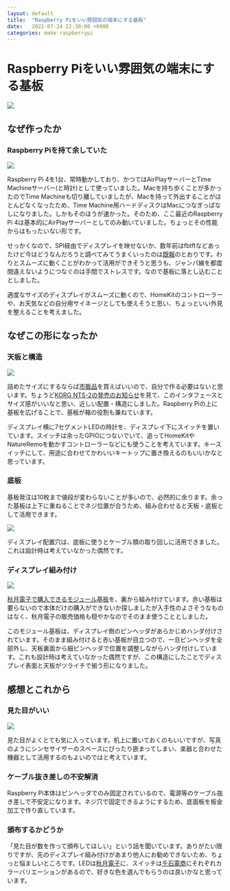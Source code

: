 ```yaml
---
layout: default
title:  "Raspberry Piをいい雰囲気の端末にする基板"
date:   2022-07-24 22:30:00 +0900
categories: make raspberrypi
---
```


# Raspberry Piをいい雰囲気の端末にする基板

![](https://raw.githubusercontent.com/niccolli/log/main/images/20220724_2.jpg)

## なぜ作ったか

### Raspberry Piを持て余していた

![](https://raw.githubusercontent.com/niccolli/log/main/images/20220724_1.jpg)

Raspberry Pi 4を1台、常時動かしており、かつてはAirPlayサーバーとTime Machineサーバー(と時計)として使っていました。Macを持ち歩くことが多かったのでTime Machineも切り離していましたが、Macを持って外出することがほとんどなくなったため、Time Machine用ハードディスクはMacにつなぎっぱなしになりました。しかもそのほうが速かった。そのため、ここ最近のRaspberry Pi 4は基本的にAirPlayサーバーとしてのみ動いていました。ちょっとその性能からはもったいない形です。

せっかくなので、SPI経由でディスプレイを映せないか、数年前はfbtftなどあったけど今はどうなんだろうと調べてみてうまくいったのは[既報](https://niccol.li/log/make/raspberrypi/2022/07/02/fbcp_ili9341_rpi4.html)のとおりです。わりとスムーズに動くことがわかって活用ができそうと思うも、ジャンパ線を都度間違えないようにつなぐのは手間でストレスです。なので基板に落とし込むこととしました。

適度なサイズのディスプレイがスムーズに動くので、HomeKitのコントローラーや、お天気などの自分用サイネージとしても使えそうと思い、ちょっといい外見を整えることを考えました。

## なぜこの形になったか

### 天板と構造

![](https://raw.githubusercontent.com/niccolli/log/main/images/20220724_3.jpg)

詰めたサイズにするならば[市販品](https://www.switch-science.com/catalog/2449/)を買えばいいので、自分で作る必要はないと思います。ちょうど[KORG NTS-2の発売のお知らせ](https://www.korg.com/jp/products/dj/nts_2_pt/)を見て、このインタフェースとサイズ感がいいなと思い、近しい配置・構造にしました。Raspberry Piの上に基板を広げることで、基板が箱の役割も兼ねています。

ディスプレイ横に7セグメントLEDの時計を、ディスプレイ下にスイッチを置いています。スイッチは余ったGPIOにつないでいて、追ってHomeKitやNatureRemoを動かすコントローラーなどにも使うことを考えています。キースイッチにして、用途に合わせてかわいいキートップに置き換えるのもいいかなと思っています。

### 底板

基板発注は10枚まで値段が変わらないことが多いので、必然的に余ります。余った基板は上下に重ねることでネジ位置が合うため、組み合わせると天板・底板として活用できます。

![](https://raw.githubusercontent.com/niccolli/log/main/images/20220724_4.jpg)

ディスプレイ配置穴は、底板に使うとケーブル類の取り回しに活用できました。これは設計時は考えていなかった偶然です。

### ディスプレイ組み付け

![](https://raw.githubusercontent.com/niccolli/log/main/images/20220724_5.jpg)

[秋月電子で購入できるモジュール基板](https://akizukidenshi.com/catalog/g/gM-16265/)を、裏から組み付けています。赤い基板は要らないので本体だけの購入ができないか探しましたが入手性のよさそうなものはなく、秋月電子の販売価格も穏やかなのでそのまま使うこととしました。

このモジュール基板は、ディスプレイ側のピンヘッダがあらかじめハンダ付けされています。そのまま組み付けると赤い基板が目立つので、一旦ピンヘッダを全部外し、天板裏面から細ピンヘッダで位置を調整しながらハンダ付けしています。これも設計時は考えていなかった偶然ですが、この構造にしたことでディスプレイ表面と天板がツライチで揃う形になりました。

## 感想とこれから

### 見た目がいい

![](https://raw.githubusercontent.com/niccolli/log/main/images/20220724_6.jpg)

見た目がよくとても気に入っています。机上に置いておくのもいいですが、写真のようにシンセサイザーのスペースにぴったり嵌まってしまい、楽器と合わせた機器として活用するのもよいのではと考えています。

### ケーブル抜き差しの不安解消

Raspberry Pi本体はピンヘッダでのみ固定されているので、電源等のケーブル抜き差しで不安定になります。ネジ穴で固定できるようにするため、底面板を板金加工で作り直しています。

### 頒布するかどうか

「見た目が数を作って頒布してほしい」という話を聞いています。ありがたい限りですが、先のディスプレイ組み付けがあまり他人にお勧めできないため、ちょっと悩ましいところです。LEDは[秋月電子](https://akizukidenshi.com/catalog/goods/search.aspx?search=x&keyword=OSL40391&image=%8C%9F%8D%F5)に、スイッチは[千石電商](https://www.sengoku.co.jp/mod/sgk_cart/search.php?multi=B3J)にそれぞれカラーバリエーションがあるので、好きな色を選んでもらうのは良いかなと思っています。
